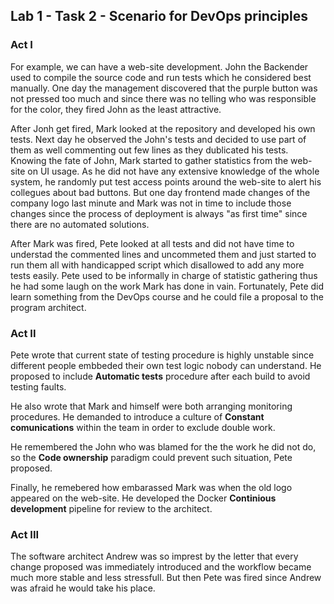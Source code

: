 ## Lab 1 - Task 2 - Scenario for DevOps principles

### Act I
For example, we can have a web-site development. John the Backender used to compile the source code and run tests which he considered best manually. One day the management discovered that the purple button was not pressed too much and since there was no telling who was responsible for the color, they fired John as the least attractive.

After Jonh get fired, Mark looked at the repository and developed his own tests. Next day he observed the John's tests and decided to use part of them as well commenting out few lines as they dublicated his tests. Knowing the fate of John, Mark started to gather statistics from the web-site on UI usage. As he did not have any extensive knowledge of the whole system, he randomly put test access points around the web-site to alert his collegues about bad buttons. But one day frontend made changes of the company logo last minute and Mark was not in time to include those changes since the process of deployment is always "as first time" since there are no automated solutions.  

After Mark was fired, Pete looked at all tests and did not have time to understad the commented lines and uncommeted them and just started to run them all with handicapped script which disallowed to add any more tests easily. Pete used to be informally in charge of statistic gathering thus he had some laugh on the work Mark has done in vain. Fortunately, Pete did learn something from the DevOps course and he could file a proposal to the program architect.

### Act II

Pete wrote that current state of testing procedure is highly unstable since different people embbeded their own test logic nobody can understand. He proposed to include **Automatic tests** procedure after each build to avoid testing faults.

He also wrote that Mark and himself were both arranging monitoring procedures. He demanded to introduce a culture of **Constant comunications** within the team in order to exclude double work.

He remembered the John who was blamed for the the work he did not do, so the **Code ownership** paradigm could prevent such situation, Pete proposed.

Finally, he remebered how embarassed Mark was when the old logo appeared on the web-site. He developed the Docker **Continious development** pipeline for review to the architect.

### Act III

The software architect Andrew was so imprest by the letter that every change proposed was immediately introduced and the workflow became much more stable and less stressfull. But then Pete was fired since Andrew was afraid he would take his place.
